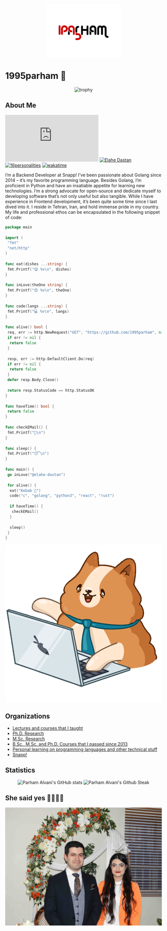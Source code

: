 <p align="center">
  <img src="https://github.com/1995parham/1995parham/raw/main/logo-lg.png"></img>
</p>

# 1995parham 🐼

<p align="center">
  <img alt="trophy" src="https://github-profile-trophy.vercel.app/?username=1995parham&theme=onedark&title=MultiLanguage,Commits,PullRequest,Issues,Starts,Followers,Experience" alt="Trophy" />
</p>

## About Me

[![GitHub release (latest by date)](https://img.shields.io/github/v/release/1995parham/1995parham.pdf?label=Resume&logo=github&style=for-the-badge)](https://github.com/1995parham/1995parham.pdf/releases/latest)
[![Elahe Dastan](https://img.shields.io/badge/-elahe.dstn-black?style=for-the-badge&label=%F0%9F%A7%A1)](https://github.com/elahe-dastan)
[![16personalities](https://img.shields.io/badge/16personalities-ISTJT-orange?style=for-the-badge)](https://www.16personalities.com/profiles/da292f9304d9e)
[![wakatime](https://wakatime.com/badge/user/db2930d0-3bf8-4f88-b64d-cfb67c21c2b6.svg?style=for-the-badge)](https://wakatime.com/@db2930d0-3bf8-4f88-b64d-cfb67c21c2b6)

I’m a Backend Developer at Snapp! I’ve been passionate about Golang since 2014 – it’s my favorite programming language. Besides Golang, I’m proficient in Python and have an insatiable appetite for learning new technologies. I’m a strong advocate for open-source and dedicate myself to developing software that’s not only useful but also tangible. While I have experience in Frontend development, it’s been quite some time since I last dived into it. I reside in Tehran, Iran, and hold immense pride in my country. My life and professional ethos can be encapsulated in the following snippet of code:

```go
package main

import (
 "fmt"
 "net/http"
)

func eat(dishes ...string) {
 fmt.Printf("😋 %v\n", dishes)
}

func inLove(theOne string) {
 fmt.Printf("😍 %v\n", theOne)
}

func code(langs ...string) {
 fmt.Printf("💻 %v\n", langs)
}

func alive() bool {
 req, err := http.NewRequest("GET", "https://github.com/1995parham", nil)
 if err != nil {
  return false
 }

 resp, err := http.DefaultClient.Do(req)
 if err != nil {
  return false
 }
 defer resp.Body.Close()

 return resp.StatusCode == http.StatusOK
}

func haveTime() bool {
 return false
}

func checkEMail() {
 fmt.Printf("📧\n")
}

func sleep() {
 fmt.Printf("😴\n")
}

func main() {
 go inLove("@elahe-dastan")

 for alive() {
  eat("Kebab 🍢")
  code("c", "golang", "python3", "react", "rust")

  if haveTime() {
   checkEMail()
  }

  sleep()
 }
}

```

<p align="center">
  <img src="https://github.com/1995parham/1995parham/blob/main/bernard.gif?raw=true" alt="Bernard" />
</p>

## Organizations

- [Lectures and courses that I taught](https://github.com/1995parham-teaching/)
- [Ph.D. Research](https://github.com/citado/)
- [M.Sc. Research](https://github.com/reinnet/)
- [B.Sc., M.Sc. and Ph.D. Courses that I passed since 2013](https://github.com/9231058)
- [Personal learning on programming languages and other technical stuff](https://github.com/1995parham-learning)
- [Snapp!](https://github.com/snapp-incubator/)

## Statistics

<p align="center">
  <img src="https://github-readme-stats.vercel.app/api?username=1995parham&show_icons=true&theme=monokai" alt="Parham Alvani's GitHub stats" />
  <img src="https://streak-stats.demolab.com/?user=1995parham&theme=monokai" alt="Parham Alvani's Github Steak" /><br>
</p>


## She said yes 🚀🥰🧡😍

<p align="center">
  <img src="https://github.com/1995parham/1995parham/raw/main/she-said-yes.jpg" alt="She said yes" />
</p>
